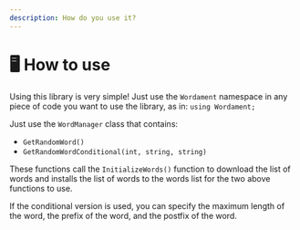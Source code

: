 ```yaml
---
description: How do you use it?
---
```


# 🖥 How to use

Using this library is very simple! Just use the `Wordament` namespace in any piece of code you want to use the library, as in: `using Wordament;`

Just use the `WordManager` class that contains:

* `GetRandomWord()`
* `GetRandomWordConditional(int, string, string)`

These functions call the `InitializeWords()` function to download the list of words and installs the list of words to the words list for the two above functions to use.

If the conditional version is used, you can specify the maximum length of the word, the prefix of the word, and the postfix of the word.
